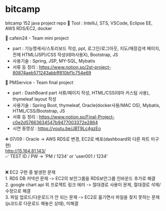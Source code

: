 # bitcamp
bitcamp 152 java project repo :space_invader:
Tool : IntelliJ, STS, VSCode, Eclipse EE, AWS RDS/EC2, docker


:notebook_with_decorative_cover: cafein24 - Team mini project
  - part : 기능명세서/스토리보드 작성, ppt, 
           로그인/로그아웃, 지도/매장검색 페이지, 전체 HTML(JSP)/CSS 작성(테마사용X), Bootstrap, JS
  - 사용기술 : Spring, JSP, MY-SQL, Mybatis
  - 서류 등 정리 : https://www.notion.so/2st-project-80874aeb571243abbff810bf1c754e69
 
 
:notebook_with_decorative_cover: PMService - Team final project
  - part : DashBoard part 서류/페이지 작성, HTML/CSS(테마 커스텀 사용), thymeleaf layout 작성
  - 사용기술 : Spring Boot, thymeleaf, Oracle(docker사용/MAC OS), Mybatis, HTML/CSS/Bootstrap, JS
  - 서류 등 정리 : https://www.notion.so/Final-Project-c0e2d57663634547b9477003372e2864
  - 시연 동영상 : https://youtu.be/JBT9Lc4gzEo
  
  :heavy_plus_sign: 07/09 : Oracle -> AWS RDS로 변경, EC2로 배포(dashboard외 다른 파트 미구현)<br>
  http://15.164.81.143/<br>
  :white_check_mark: TEST ID / PW -> 'PM / 1234' or 'user001 / 1234'<br><br>
  
  :x: EC2 구현 중 발생한 문제<br>
      1. RDS DB 커넥션 문제 -> EC2의 보안그룹을 RDS보안그룹 인바운드 추가로 해결<br>
      2. google chart api 외 프로젝트 링크 에러 -> 절대경로 사용이 문제, 절대경로 삭제/수정으로 해결<br>
      3. 파일 업로드/다운로드가 안 되는 문제 -> EC2로 옮기면서 파일을 찾지 못하는 문제(js코드로 다운로드 해놓은 상태), 미해결<br>
    
